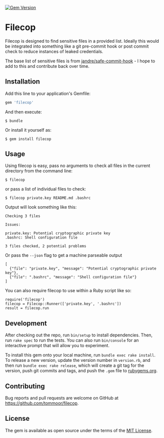 [![Gem Version](https://badge.fury.io/rb/filecop.svg)](https://badge.fury.io/rb/filecop)

# Filecop

Filecop is designed to find sensitive files in a provided list. Ideally this would be integrated into something like a git pre-commit hook or post commit check to reduce instances of leaked credentials.

The base list of sensitive files is from [jandre/safe-commit-hook](https://github.com/jandre/safe-commit-hook/blob/master/git-deny-patterns.json) - I hope to add to this and contribute back over time.

## Installation

Add this line to your application's Gemfile:

```ruby
gem 'filecop'
```

And then execute:

    $ bundle

Or install it yourself as:

    $ gem install filecop

## Usage

Using filecop is easy, pass no arguments to check all files in the current directory from the command line:

    $ filecop

or pass a list of individual files to check:

    $ filecop private.key README.md .bashrc

Output will look something like this:

```
Checking 3 files

Issues:

private.key: Potential cryptographic private key
.bashrc: Shell configuration file

3 files checked, 2 potential problems
```

Or pass the `--json` flag to get a machine parseable output

```
[
  {"file": "private.key", "message": "Potential cryptographic private key"},
  {"file": ".bashrc", "message": "Shell configuration file"}
]
```

You can also require filecop to use within a Ruby script like so:

```
require('filecop')
filecop = Filecop::Runner(['private.key', '.bashrc'])
result = filecop.run
```

## Development

After checking out the repo, run `bin/setup` to install dependencies. Then, run `rake spec` to run the tests. You can also run `bin/console` for an interactive prompt that will allow you to experiment.

To install this gem onto your local machine, run `bundle exec rake install`. To release a new version, update the version number in `version.rb`, and then run `bundle exec rake release`, which will create a git tag for the version, push git commits and tags, and push the `.gem` file to [rubygems.org](https://rubygems.org).

## Contributing

Bug reports and pull requests are welcome on GitHub at https://github.com/tommoor/filecop.


## License

The gem is available as open source under the terms of the [MIT License](http://opensource.org/licenses/MIT).

